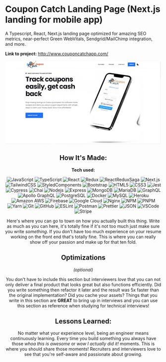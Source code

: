 # Coupon Catch Landing Page (Next.js landing for mobile app)
A Typescript, React, Next.js landing page optimized for amazing SEO metrics, near-perfect Green WebVitals, Sendgrid/MailChimp integration, and more.

**Link to project:** http://www.couponcatchapp.com/
<div align="center">
  <a href="https://github.com/othneildrew/Best-README-Template">
    <img src="https://github.com/kdten/kdten/blob/main/cclandingpreview.gif?raw=true" alt="Logo">
  </a>

## How It's Made:

**Tech used:**

![JavaScript](https://img.shields.io/badge/-JavaScript-black?style=for-the-badge&logo=javascript)
![TypeScript](https://img.shields.io/badge/-TypeScript-007ACC?style=for-the-badge&logo=typescript&logoColor=white)
![React](https://img.shields.io/badge/-React-black?style=for-the-badge&logo=react)
![Redux](https://img.shields.io/badge/-Redux-593D88?style=for-the-badge&logo=redux)
![ReactReduxSaga](https://img.shields.io/badge/Redux%20saga-86D46B?style=for-the-badge&logo=redux%20saga&logoColor=999999)
![Next.js](https://img.shields.io/badge/-Next.js-000000?style=for-the-badge&logo=nextdotjs)
![TailwindCSS](https://img.shields.io/badge/Tailwind_CSS-38B2AC?style=for-the-badge&logo=tailwind-css&logoColor=white)
![StyledComponents](https://img.shields.io/badge/Styled--Components-DB7093?style=for-the-badge&logo=styled-components&logoColor=white)
![Bootstrap](https://img.shields.io/badge/Bootstrap-563D7C?style=for-the-badge&logo=bootstrap&logoColor=white)
![HTML5](https://img.shields.io/badge/-HTML5-E34F26?style=for-the-badge&logo=html5&logoColor=white)
![CSS3](https://img.shields.io/badge/-CSS3-1572B6?style=for-the-badge&logo=css3)
![Jest](https://img.shields.io/badge/Jest-323330?style=for-the-badge&logo=Jest&logoColor=white)
![Cypress](https://img.shields.io/badge/Cypress-17202C?style=for-the-badge&logo=cypress&logoColor=white)
![Chai](https://img.shields.io/badge/chai-A30701?style=for-the-badge&logo=chai&logoColor=white)
![Nodejs](https://img.shields.io/badge/-Nodejs-black?style=for-the-badge&logo=Node.js)
![Express](https://img.shields.io/badge/-Express.js-404D59?style=for-the-badge&logo=Express)
![MongoDB](https://img.shields.io/badge/-MongoDB-black?style=for-the-badge&logo=mongodb)
![MariaDB](https://img.shields.io/badge/MariaDB-003545?style=for-the-badge&logo=mariadb&logoColor=white)
![GraphQL](https://img.shields.io/badge/-GraphQL-E10098?style=for-the-badge&logo=graphql)
![Apollo GraphQL](https://img.shields.io/badge/-Apollo%20GraphQL-311C87?style=for-the-badge&logo=apollo-graphql)
![PostgreSQL](https://img.shields.io/badge/-PostgreSQL-336791?style=for-the-badge&logo=postgresql)
![Docker](https://img.shields.io/badge/-Docker-black?style=for-the-badge&logo=docker)
![MySQL](https://img.shields.io/badge/-MySQL-black?style=for-the-badge&logo=mysql)
![Heroku](https://img.shields.io/badge/-Heroku-430098?style=for-the-badge&logo=heroku)
![Amazon AWS](https://img.shields.io/badge/Amazon%20AWS-232F3E?style=for-the-badge&logo=amazon-aws)
![Firebase](https://img.shields.io/badge/Firebase-232F7E?style=for-the-badge&logo=firebase)
![Google Cloud](https://img.shields.io/badge/Google%20Cloud-black?style=for-the-badge&logo=google-cloud)
![Nginx](https://img.shields.io/badge/Nginx-009639?style=for-the-badge&logo=nginx&logoColor=white)
![NPM](https://img.shields.io/badge/NPM-CB3837?style=for-the-badge&logo=npm&logoColor=white)
![PNPM](https://img.shields.io/badge/PNPM-yellow?style=for-the-badge&logo=pnpm&logoColor=white)
![Yarn](https://img.shields.io/badge/Yarn-2C8EBB?style=for-the-badge&logo=yarn&logoColor=white)
![Git](https://img.shields.io/badge/-Git-black?style=for-the-badge&logo=git)
![GitHub](https://img.shields.io/badge/-GitHub-181717?style=for-the-badge&logo=github)
![ESLint](https://img.shields.io/badge/ESLint-3A33D1?style=for-the-badge&logo=eslint&logoColor=white)
![Postman](https://img.shields.io/badge/Postman-FF6C37?style=flatsquare&logo=Postman&logoColor=white)
![Prettier](https://img.shields.io/badge/Prettier-1A2C34?style=for-the-badge&logo=prettier&logoColor=F7BA3E)
![JSON](https://img.shields.io/badge/JSON-5E5C5C?style=for-the-badge&logo=json&logoColor=white)
![VSCode](https://img.shields.io/badge/VSCode-0078D4?style=for-the-badge&logo=visual%20studio%20code&logoColor=white)
![Stripe](https://img.shields.io/badge/Stripe-626CD9?style=for-the-badge&logo=Stripe)

Here's where you can go to town on how you actually built this thing. Write as much as you can here, it's totally fine if it's not too much just make sure you write *something*. If you don't have too much experience on your resume working on the front end that's totally fine. This is where you can really show off your passion and make up for that ten fold.

## Optimizations
*(optional)*

You don't have to include this section but interviewers *love* that you can not only deliver a final product that looks great but also functions efficiently. Did you write something then refactor it later and the result was 5x faster than the original implementation? Did you cache your assets? Things that you write in this section are **GREAT** to bring up in interviews and you can use this section as reference when studying for technical interviews!

## Lessons Learned:

No matter what your experience level, being an engineer means continuously learning. Every time you build something you always have those *whoa this is awesome* or *wow I actually did it!* moments. This is where you should share those moments! Recruiters and interviewers love to see that you're self-aware and passionate about growing.
